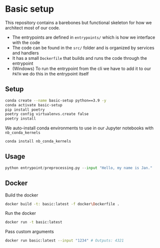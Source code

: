 # Basic setup

This repository contains a barebones but functional skeleton for how we architect most of our code. 

* The entrypoints are defined in `entrypoints/` which is how we interface with the code
* The code can be found in the `src/` folder and is organized by services and handlers
* It has a small `Dockerfile` that builds and runs the code through the entrypoint
* (Windows) To run the entrypoint from the cli we have to add it to our `PATH` we do this in the entrypoint itself

## Setup

```bash
conda create --name basic-setup python==3.9 -y
conda activate basic-setup
pip install poetry
poetry config virtualenvs.create false
poetry install
```

We auto-install conda environments to use in our Jupyter notebooks with `nb_conda_kernels`

```bash
conda install nb_conda_kernels
```

## Usage

```python
python entrypoint/preprocessing.py --input "Hello, my name is Jan."
``` 

## Docker

Build the docker

```bash
docker build -t: basic:latest -f docker\Dockerfile .
``` 

Run the docker

```bash
docker run -t basic:latest
```

Pass custom arguments

```bash
docker run basic:latest --input "1234" # Outputs: 4321
```